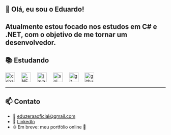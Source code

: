 ## 👋 Olá, eu sou o Eduardo!

Atualmente estou focado nos estudos em **C# e .NET**, com o objetivo de me tornar um desenvolvedor.
-------

## 📚 Estudando

<div align="left">
  <img src="https://skillicons.dev/icons?i=cs" height="30" alt="csharp" />
  <img width="12" />
  <img src="https://cdn.simpleicons.org/dotnet/512BD4" height="30" alt=".NET" />
  <img width="12" />
  <img src="https://skillicons.dev/icons?i=java" height="30" alt="java" />
  <img width="12" />
  <img src="https://skillicons.dev/icons?i=sql" height="30" alt="sql" />
  <img width="12" />
  <img src="https://skillicons.dev/icons?i=git" height="30" alt="git" />
  <img width="12" />
  <img src="https://skillicons.dev/icons?i=github" height="30" alt="github" />
</div>

---

## 📫 Contato

- 📧 eduzeraaoficial@gmail.com
- 💼 [LinkedIn](https://www.linkedin.com/in/eduardo-corr%C3%AAa-01a462266/)
- 🌐 Em breve: meu portfólio online 🚧

 
